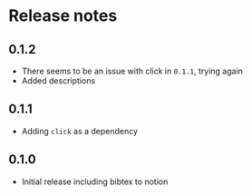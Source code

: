 # Release notes

## 0.1.2

*   There seems to be an issue with click in `0.1.1`, trying again
*   Added descriptions

## 0.1.1

*   Adding `click` as a dependency

## 0.1.0

*   Initial release including bibtex to notion